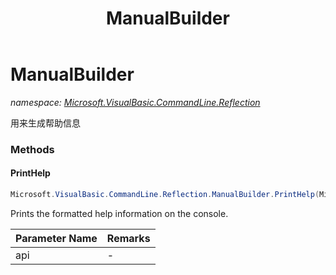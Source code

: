 ﻿---
title: ManualBuilder
---

# ManualBuilder
_namespace: [Microsoft.VisualBasic.CommandLine.Reflection](N-Microsoft.VisualBasic.CommandLine.Reflection.html)_

用来生成帮助信息

### Methods

#### PrintHelp
```csharp
Microsoft.VisualBasic.CommandLine.Reflection.ManualBuilder.PrintHelp(Microsoft.VisualBasic.CommandLine.Reflection.EntryPoints.APIEntryPoint)
```
Prints the formatted help information on the console.

|Parameter Name|Remarks|
|--------------|-------|
|api|-|






